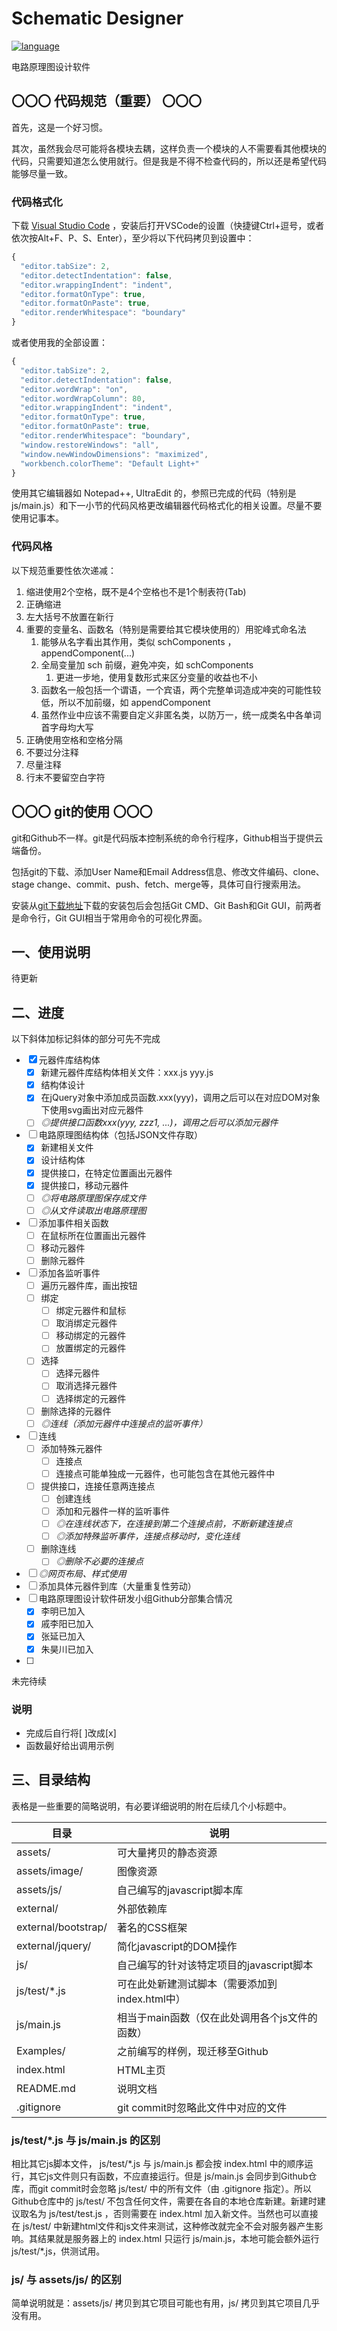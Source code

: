 # Schematic Designer

[![language](https://img.shields.io/badge/language-HTML%20%7C%20JavaScript-brightgreen.svg)](https://centixkadon.github.io/Schematic/)

电路原理图设计软件

## 〇〇〇 代码规范（重要） 〇〇〇

首先，这是一个好习惯。

其次，虽然我会尽可能将各模块去耦，这样负责一个模块的人不需要看其他模块的代码，只需要知道怎么使用就行。但是我是不得不检查代码的，所以还是希望代码能够尽量一致。

### 代码格式化

下载
[Visual Studio Code](https://code.visualstudio.com/docs/?dv=win)
，安装后打开VSCode的设置（快捷键Ctrl+逗号，或者依次按Alt+F、P、S、Enter），至少将以下代码拷贝到设置中：

```javascript
{
  "editor.tabSize": 2,
  "editor.detectIndentation": false,
  "editor.wrappingIndent": "indent",
  "editor.formatOnType": true,
  "editor.formatOnPaste": true,
  "editor.renderWhitespace": "boundary"
}
```

或者使用我的全部设置：

```javascript
{
  "editor.tabSize": 2,
  "editor.detectIndentation": false,
  "editor.wordWrap": "on",
  "editor.wordWrapColumn": 80,
  "editor.wrappingIndent": "indent",
  "editor.formatOnType": true,
  "editor.formatOnPaste": true,
  "editor.renderWhitespace": "boundary",
  "window.restoreWindows": "all",
  "window.newWindowDimensions": "maximized",
  "workbench.colorTheme": "Default Light+"
}
```

使用其它编辑器如 Notepad++, UltraEdit 的，参照已完成的代码（特别是 js/main.js）和下一小节的代码风格更改编辑器代码格式化的相关设置。尽量不要使用记事本。

### 代码风格

以下规范重要性依次递减：

1. 缩进使用2个空格，既不是4个空格也不是1个制表符(Tab)
1. 正确缩进
1. 左大括号不放置在新行
1. 重要的变量名、函数名（特别是需要给其它模块使用的）用驼峰式命名法
   1. 能够从名字看出其作用，类似 schComponents ， appendComponent(...)
   1. 全局变量加 sch 前缀，避免冲突，如 schComponents
      1. 更进一步地，使用复数形式来区分变量的收益也不小
   1. 函数名一般包括一个谓语，一个宾语，两个完整单词造成冲突的可能性较低，所以不加前缀，如 appendComponent
   1. 虽然作业中应该不需要自定义非匿名类，以防万一，统一成类名中各单词首字母均大写
1. 正确使用空格和空格分隔
1. 不要过分注释
1. 尽量注释
1. 行末不要留空白字符

## 〇〇〇 git的使用 〇〇〇

git和Github不一样。git是代码版本控制系统的命令行程序，Github相当于提供云端备份。

包括git的下载、添加User Name和Email Address信息、修改文件编码、clone、stage change、commit、push、fetch、merge等，具体可自行搜索用法。

安装从[git下载地址](https://git-scm.com/download/win)下载的安装包后会包括Git CMD、Git Bash和Git GUI，前两者是命令行，Git GUI相当于常用命令的可视化界面。

## 一、使用说明

待更新

## 二、进度

以下斜体加标记斜体的部分可先不完成

- [x] 元器件库结构体
  - [x] 新建元器件库结构体相关文件：xxx.js yyy.js
  - [x] 结构体设计
  - [x] 在jQuery对象中添加成员函数.xxx(yyy)，调用之后可以在对应DOM对象下使用svg画出对应元器件
  - [ ] _◎提供接口函数xxx(yyy, zzz1, ...)，调用之后可以添加元器件_
- [ ] 电路原理图结构体（包括JSON文件存取）
  - [x] 新建相关文件
  - [x] 设计结构体
  - [x] 提供接口，在特定位置画出元器件
  - [x] 提供接口，移动元器件
  - [ ] _◎将电路原理图保存成文件_
  - [ ] _◎从文件读取出电路原理图_
- [ ] 添加事件相关函数
  - [ ] 在鼠标所在位置画出元器件
  - [ ] 移动元器件
  - [ ] 删除元器件
- [ ] 添加各监听事件
  - [ ] 遍历元器件库，画出按钮
  - [ ] 绑定
    - [ ] 绑定元器件和鼠标
    - [ ] 取消绑定元器件
    - [ ] 移动绑定的元器件
    - [ ] 放置绑定的元器件
  - [ ] 选择
    - [ ] 选择元器件
    - [ ] 取消选择元器件
    - [ ] 选择绑定的元器件
  - [ ] 删除选择的元器件
  - [ ] _◎连线（添加元器件中连接点的监听事件）_
- [ ] 连线
  - [ ] 添加特殊元器件
    - [ ] 连接点
    - [ ] 连接点可能单独成一元器件，也可能包含在其他元器件中
  - [ ] 提供接口，连接任意两连接点
    - [ ] 创建连线
    - [ ] 添加和元器件一样的监听事件
    - [ ] _◎在连线状态下，在连接到第二个连接点前，不断新建连接点_
    - [ ] _◎添加特殊监听事件，连接点移动时，变化连线_
  - [ ] 删除连线
    - [ ] _◎删除不必要的连接点_
- [ ] _◎网页布局、样式使用_
- [ ] 添加具体元器件到库（大量重复性劳动）
- [ ] 电路原理图设计软件研发小组Github分部集合情况
  - [x] 李明已加入
  - [x] 戚李阳已加入
  - [x] 张延已加入
  - [x] 朱昊川已加入
- [ ] 
未完待续

### 说明

- 完成后自行将\[ \]改成\[x\]
- 函数最好给出调用示例

## 三、目录结构

表格是一些重要的简略说明，有必要详细说明的附在后续几个小标题中。

| 目录 | 说明 |
| --- | --- |
| assets/ | 可大量拷贝的静态资源 |
| assets/image/ | 图像资源 |
| assets/js/ | 自己编写的javascript脚本库 |
| external/ | 外部依赖库 |
| external/bootstrap/ | 著名的CSS框架 |
| external/jquery/ | 简化javascript的DOM操作 |
| js/ | 自己编写的针对该特定项目的javascript脚本 |
| js/test/\*.js | 可在此处新建测试脚本（需要添加到index.html中） |
| js/main.js | 相当于main函数（仅在此处调用各个js文件的函数） |
| Examples/ | 之前编写的样例，现迁移至Github |
| index.html | HTML主页 |
| README.md | 说明文档 |
| .gitignore | git commit时忽略此文件中对应的文件 |

### js/test/\*.js 与 js/main.js 的区别

相比其它js脚本文件， js/test/\*.js 与 js/main.js 都会按 index.html 中的顺序运行，其它js文件则只有函数，不应直接运行。但是 js/main.js 会同步到Github仓库，而git commit时会忽略 js/test/ 中的所有文件（由 .gitignore 指定）。所以Github仓库中的 js/test/ 不包含任何文件，需要在各自的本地仓库新建。新建时建议取名为 js/test/test.js ，否则需要在 index.html 加入新文件。当然也可以直接在 js/test/ 中新建html文件和js文件来测试，这种修改就完全不会对服务器产生影响。其结果就是服务器上的 index.html 只运行 js/main.js，本地可能会额外运行 js/test/\*.js，供测试用。

### js/ 与 assets/js/ 的区别

简单说明就是：assets/js/ 拷贝到其它项目可能也有用，js/ 拷贝到其它项目几乎没有用。

